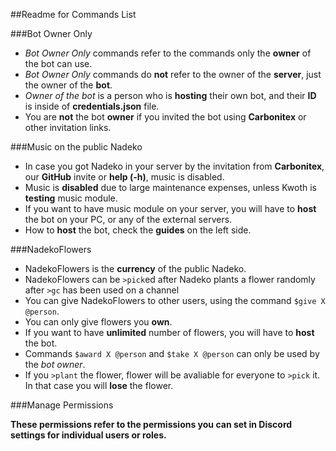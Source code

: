 ##Readme for Commands List

###Bot Owner Only

- *Bot Owner Only* commands refer to the commands only the **owner** of the bot can use.
- *Bot Owner Only* commands do **not** refer to the owner of the **server**, just the owner of the **bot**.
- *Owner of the bot* is a person who is **hosting** their own bot, and their **ID** is inside of **credentials.json** file.
- You are **not** the bot **owner** if you invited the bot using **Carbonitex** or other invitation links.

###Music on the public Nadeko

- In case you got Nadeko in your server by the invitation from **Carbonitex**, our **GitHub** invite or **help (-h)**, music is disabled.
- Music is **disabled** due to large maintenance expenses, unless Kwoth is **testing** music module.
- If you want to have music module on your server, you will have to **host** the bot on your PC, or any of the external servers.
- How to **host** the bot, check the **guides** on the left side.

###NadekoFlowers

- NadekoFlowers is the **currency** of the public Nadeko.
- NadekoFlowers can be `>pick`ed after Nadeko plants a flower randomly after `>gc` has been used on a channel
- You can give NadekoFlowers to other users, using the command `$give X @person`.
- You can only give flowers you **own**.
- If you want to have **unlimited** number of flowers, you will have to **host** the bot.
- Commands `$award X @person` and `$take X @person` can only be used by the *bot owner*.
- If you `>plant` the flower, flower will be avaliable for everyone to `>pick` it. In that case you will **lose** the flower.

###Manage Permissions

**These permissions refer to the permissions you can set in Discord settings for individual users or roles.**

